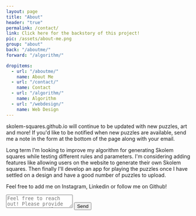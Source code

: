 ```yaml
---
layout: page
title: "About"
header: "true"
permalink: /contact/
link: Click here for the backstory of this project!
pic: /assets/about-me.png
group: "about"
back: "/aboutme/"
forward: "/algorithm/"

dropitems:
  - url: "/aboutme/"
    name: About Me
  - url: "/contact/"
    name: Contact
  - url: "/algorithm/"
    name: Algorithm
  - url: "/webdesign/"
    name: Web Design
---
```

<div class="page-wrap-text">skolem-squares.github.io will continue to be updated with new puzzles, art and more! If you'd like to be notified when new puzzles are available, send me a note in the form at the bottom of the page along with your email.

Long term I'm looking to improve my algorithm for generating Skolem squares while testing different rules and parameters. I'm considering adding features like allowing users on the website to generate their own Skolem squares. Then finally I'll develop an app for playing the puzzles once I have settled on a design and have a good number of puzzles to upload.

Feel free to add me on Instagram, Linkedin or follow me on Github!
</div>

<form class="contact-form" target="_blank" action="https://formspree.io/f/xnqewrwl" method="POST">
  <input type="hidden" name="_subject" value="Contact request from personal website" />
  <textarea class="form-box" name="message" placeholder="Feel free to reach out! Please provide your name, email or github username." required></textarea>
  <button type="submit">Send</button>
</form>
